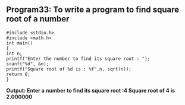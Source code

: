 ## Program33: To write a program to find square root of a number
```
#include <stdio.h>
#include <math.h>
int main() 
{
int n;
printf("Enter the number to find its square root : ");
scanf("%d", &n);
printf("Square root of %d is : %f",n, sqrt(n));
return 0;
}
```
**Output:
Enter a number to find its square root :4
Square root of 4 is 2.000000**
